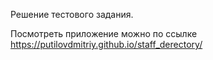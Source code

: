 Решение тестового задания.

Посмотреть приложение можно по ссылке https://putilovdmitriy.github.io/staff_derectory/
